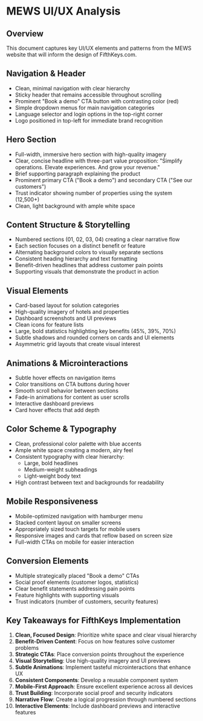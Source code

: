 # MEWS UI/UX Analysis

## Overview
This document captures key UI/UX elements and patterns from the MEWS website that will inform the design of FifthKeys.com.

## Navigation & Header
- Clean, minimal navigation with clear hierarchy
- Sticky header that remains accessible throughout scrolling
- Prominent "Book a demo" CTA button with contrasting color (red)
- Simple dropdown menus for main navigation categories
- Language selector and login options in the top-right corner
- Logo positioned in top-left for immediate brand recognition

## Hero Section
- Full-width, immersive hero section with high-quality imagery
- Clear, concise headline with three-part value proposition: "Simplify operations. Elevate experiences. And grow your revenue."
- Brief supporting paragraph explaining the product
- Prominent primary CTA ("Book a demo") and secondary CTA ("See our customers")
- Trust indicator showing number of properties using the system (12,500+)
- Clean, light background with ample white space

## Content Structure & Storytelling
- Numbered sections (01, 02, 03, 04) creating a clear narrative flow
- Each section focuses on a distinct benefit or feature
- Alternating background colors to visually separate sections
- Consistent heading hierarchy and text formatting
- Benefit-driven headlines that address customer pain points
- Supporting visuals that demonstrate the product in action

## Visual Elements
- Card-based layout for solution categories
- High-quality imagery of hotels and properties
- Dashboard screenshots and UI previews
- Clean icons for feature lists
- Large, bold statistics highlighting key benefits (45%, 39%, 70%)
- Subtle shadows and rounded corners on cards and UI elements
- Asymmetric grid layouts that create visual interest

## Animations & Microinteractions
- Subtle hover effects on navigation items
- Color transitions on CTA buttons during hover
- Smooth scroll behavior between sections
- Fade-in animations for content as user scrolls
- Interactive dashboard previews
- Card hover effects that add depth

## Color Scheme & Typography
- Clean, professional color palette with blue accents
- Ample white space creating a modern, airy feel
- Consistent typography with clear hierarchy:
  - Large, bold headlines
  - Medium-weight subheadings
  - Light-weight body text
- High contrast between text and backgrounds for readability

## Mobile Responsiveness
- Mobile-optimized navigation with hamburger menu
- Stacked content layout on smaller screens
- Appropriately sized touch targets for mobile users
- Responsive images and cards that reflow based on screen size
- Full-width CTAs on mobile for easier interaction

## Conversion Elements
- Multiple strategically placed "Book a demo" CTAs
- Social proof elements (customer logos, statistics)
- Clear benefit statements addressing pain points
- Feature highlights with supporting visuals
- Trust indicators (number of customers, security features)

## Key Takeaways for FifthKeys Implementation
1. **Clean, Focused Design**: Prioritize white space and clear visual hierarchy
2. **Benefit-Driven Content**: Focus on how features solve customer problems
3. **Strategic CTAs**: Place conversion points throughout the experience
4. **Visual Storytelling**: Use high-quality imagery and UI previews
5. **Subtle Animations**: Implement tasteful microinteractions that enhance UX
6. **Consistent Components**: Develop a reusable component system
7. **Mobile-First Approach**: Ensure excellent experience across all devices
8. **Trust Building**: Incorporate social proof and security indicators
9. **Narrative Flow**: Create a logical progression through numbered sections
10. **Interactive Elements**: Include dashboard previews and interactive features
